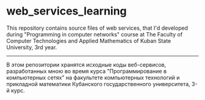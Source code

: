 # web_services_learning

This repository contains source files of web services, that I'd developed during "Programming in computer networks" course at The Faculty of Computer Technologies and Applied Mathematics of Kuban State University, 3rd year.

------------------------------

В этом репозитории хранятся исходные коды веб-сервисов, разработанных мною во время курса "Программирование в компьютерных сетях" на факультете компьютерных технологий и прикладной математики Кубанского государственного университета, 3-й курс.
